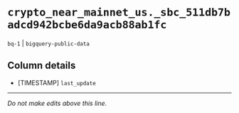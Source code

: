 # `crypto_near_mainnet_us._sbc_511db7badcd942bcbe6da9acb88ab1fc`
`bq-1` | `bigquery-public-data`

## Column details
* [TIMESTAMP] `last_update`

-------------------------------------------------------------------------------
*Do not make edits above this line.*
